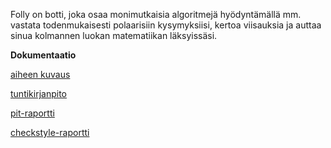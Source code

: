 Folly on botti, joka osaa monimutkaisia algoritmejä hyödyntämällä mm. vastata todenmukaisesti polaarisiin kysymyksiisi, kertoa viisauksia ja auttaa sinua kolmannen luokan matematiikan läksyissäsi.

**Dokumentaatio**

[aiheen kuvaus](dokumentaatio/aiheenKuvausJaRakenne.md)

[tuntikirjanpito](dokumentaatio/tuntikirjanpito.md)

[pit-raportti](https://htmlpreview.github.io/?https://github.com/Nabscina/FollyBot/blob/master/dokumentaatio/pit-raportti/201702101917/index.html)

[checkstyle-raportti](https://htmlpreview.github.io/?https://github.com/Nabscina/FollyBot/blob/master/dokumentaatio/checkstyle-raportti/checkstyle.html)

